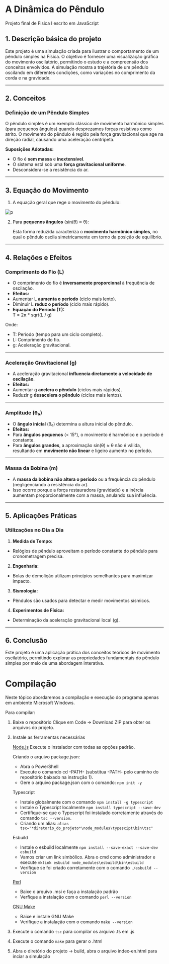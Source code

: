 # **A Dinâmica do Pêndulo**

Projeto final de Fisica I escrito em JavaScript

## **1. Descrição básica do projeto**

Este projeto é uma simulação criada para ilustrar o comportamento de um pêndulo simples na Física. O objetivo é fornecer uma visualização gráfica do movimento oscilatório, permitindo o estudo e a compreensão dos conceitos envolvidos. A simulação mostra a trajetória de um pêndulo oscilando em diferentes condições, como variações no comprimento da corda e na gravidade.

---

## **2. Conceitos**

### **Definição de um Pêndulo Simples**
O pêndulo simples é um exemplo clássico de movimento harmônico simples (para pequenos ângulos) quando desprezamos forças resistivas como atrito. O movimento do pêndulo é regido pela força gravitacional que age na direção radial, causando uma aceleração centrípeta.

**Suposições Adotadas:**
- O fio é **sem massa** e **inextensível**.  
- O sistema está sob uma **força gravitacional uniforme**.  
- Desconsidera-se a resistência do ar.

---

## **3. Equação do Movimento**

1. A equação geral que rege o movimento do pêndulo:  

![p](https://github.com/user-attachments/assets/e0fe851a-274a-4b1c-84ac-072ec8f04195)


2. Para **pequenos ângulos** (sin(θ) ≈ θ):  


   Esta forma reduzida caracteriza o **movimento harmônico simples**, no qual o pêndulo oscila simetricamente em torno da posição de equilíbrio.

---


## **4. Relações e Efeitos**

### **Comprimento do Fio (L)**
- O comprimento do fio é **inversamente proporcional** à frequência de oscilação.
- **Efeitos:**  
- Aumentar L **aumenta o período** (ciclo mais lento).  
- Diminuir L **reduz o período** (ciclo mais rápido).  
- **Equação do Período (T):**   
  T = 2π * sqrt(L / g)

  
Onde:  
- T: Período (tempo para um ciclo completo).  
- L: Comprimento do fio.  
- g: Aceleração gravitacional.

---

### **Aceleração Gravitacional (g)**
- A aceleração gravitacional **influencia diretamente a velocidade de oscilação**.  
- **Efeitos:**  
- Aumentar g **acelera o pêndulo** (ciclos mais rápidos).  
- Reduzir g **desacelera o pêndulo** (ciclos mais lentos).

---

### **Amplitude (θ₀)**
- O **ângulo inicial** (θ₀) determina a altura inicial do pêndulo.  
- **Efeitos:**  
- Para **ângulos pequenos** (< 15°), o movimento é harmônico e o período é constante.  
- Para **ângulos grandes**, a aproximação sin(θ) ≈ θ não é válida, resultando em **movimento não linear** e ligeiro aumento no período.

---

### **Massa da Bobina (m)**
- A **massa da bobina não altera o período** ou a frequência do pêndulo (negligenciando a resistência do ar).  
- Isso ocorre porque a força restauradora (gravidade) e a inércia aumentam proporcionalmente com a massa, anulando sua influência.

---

## **5. Aplicações Práticas**

### **Utilizações no Dia a Dia**
1. **Medida de Tempo:**  
- Relógios de pêndulo aproveitam o período constante do pêndulo para cronometragem precisa.

2. **Engenharia:**  
- Bolas de demolição utilizam princípios semelhantes para maximizar impacto.

3. **Sismologia:**  
- Pêndulos são usados para detectar e medir movimentos sísmicos.

4. **Experimentos de Física:**  
- Determinação da aceleração gravitacional local (g).

---

## **6. Conclusão**

Este projeto é uma aplicação prática dos conceitos teóricos de movimento oscilatório, permitindo explorar as propriedades fundamentais do pêndulo simples por meio de uma abordagem interativa.



# Compilação

Neste tópico abordaremos a compilação e execução do programa apenas em ambiente Microsoft Windows.

Para compilar:

  1. Baixe o repositório
      Clique em Code -> Download ZIP para obter os arquivos do projeto.

  2. Instale as ferramentas necessárias

       [Node.js](https://nodejs.org/en)
         Execute o instalador com todas as opções padrão.

      Criando o arquivo package.json:
       - Abra o PowerShell
       - Execute o comando cd -PATH- (substitua -PATH- pelo caminho do repositório baixado na instrução 1).
       - Gere o arquivo package.json com o comando: ```npm init -y```

     Typescript
       - Instale globalmente com o comando  ```npm install -g typescript```
       - Instale o Typescript localmente ```npm install typescript --save-dev```
       - Certifique-se que o Typescript foi instalado corretamente através do comando ```tsc --version```.
       - Criando um alias: ```alias tsc="*diretorio_do_projeto*\node_modules\typescipt\bin\tsc"```     

     Esbuild
        - Instale o esbuild localmente ```npm install --save-exact --save-dev esbuild```
        - Vamos criar um link simbólico. Abra o cmd como administrador e execute
                  ```mklink esbuild node_modules\esbuild\bin\esbuild```
        - Verifique se foi criado corretamente com o comando ```./esbuild --version```
    
     [Perl](https://strawberryperl.com/)
       - Baixe o arquivo .msi e faça a instalação padrão
       - Verfique a instalação com o comando ```perl --version```
    
     [GNU Make](https://www.gnu.org/software/make/)
       - Baixe e instale GNU Make
       - Verifique a instalação com o comando ```make --version```

  4. Execute o comando ```tsc``` para compilar os arquivo .ts em .js

  5. Execute o comando ```make``` para gerar o .html

  6. Abra o diretório do projeto -> build, abra o arquivo index-en.html para inciar a simulação
     
     
         

     
     
         
